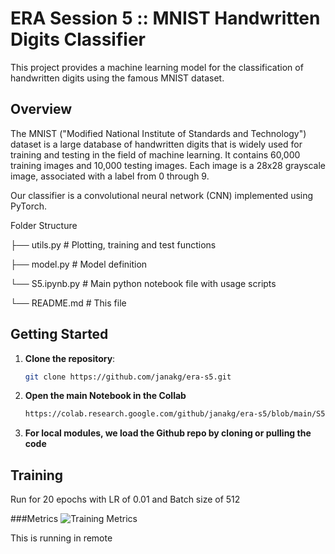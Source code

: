 # ERA Session 5 :: MNIST Handwritten Digits Classifier

This project provides a machine learning model for the classification of handwritten digits using the famous MNIST dataset.

## Overview

The MNIST ("Modified National Institute of Standards and Technology") dataset is a large database of handwritten digits that is widely used for training and testing in the field of machine learning. It contains 60,000 training images and 10,000 testing images. Each image is a 28x28 grayscale image, associated with a label from 0 through 9.

Our classifier is a convolutional neural network (CNN) implemented using PyTorch.

Folder Structure

├── utils.py # Plotting, training and test functions

├── model.py # Model definition

└── S5.ipynb.py # Main python notebook file with usage scripts

└── README.md # This file

## Getting Started

1. **Clone the repository**:

   ```bash
   git clone https://github.com/janakg/era-s5.git

2. **Open the main Notebook in the Collab**

    ```bash
    https://colab.research.google.com/github/janakg/era-s5/blob/main/S5.ipynb

3. **For local modules, we load the Github repo by cloning or pulling the code**


## Training
Run for 20 epochs with LR of 0.01 and Batch size of 512

###Metrics
![Training Metrics](image.png)

This is running in remote